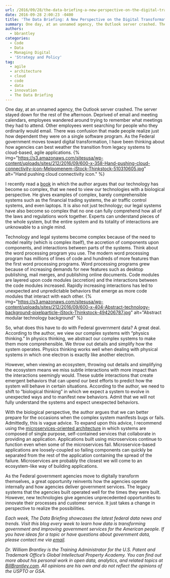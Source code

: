 ```yaml
---
url: /2016/09/28/the-data-briefing-a-new-perspective-on-the-digital-transformation-of-government/
date: 2016-09-28 2:00:23 -0400
title: 'The Data Briefing: A New Perspective on the Digital Transformation of Government'
summary: One day, at an unnamed agency, the Outlook server crashed. The server stayed down for the rest of the afternoon. Deprived of email and meeting calendars, employees wandered around trying to remember what meetings they had to attend. Other employees went searching for people who they ordinarily would email. There was confusion that made people
authors:
  - bbrantley
categories:
  - Code
  - Data
  - Managing Digital
  - 'Strategy and Policy'
tag:
  - agile
  - architecture
  - cloud
  - code
  - data
  - innovation
  - The Data Briefing
---
```


One day, at an unnamed agency, the Outlook server crashed. The server stayed down for the rest of the afternoon. Deprived of email and meeting calendars, employees wandered around trying to remember what meetings they had to attend. Other employees went searching for people who they ordinarily would email. There was confusion that made people realize just how dependent they were on a single software program. As the Federal government moves toward digital transformation, I have been thinking about how agencies can best weather the transition from legacy systems to cloud-based, agile applications. {% img="https://s3.amazonaws.com/sitesusa/wp-content/uploads/sites/212/2016/09/600-x-358-Hand-pushing-cloud-connectivity-icon-Melpomenem-iStock-Thinkstock-510310605.jpg" alt="Hand pushing cloud connectivity icon." %} 

I recently read a [book](http://www.arbesman.net/overcomplicated/) in which the author argues that our technology has become so complex, that we need to view our technologies with a biological perspective. He gives examples of complex, barely comprehensible systems such as the financial trading systems, the air traffic control systems, and even laptops. It is also not just technology; our legal systems have also become so complex that no one can fully comprehend how all of the laws and regulations work together. Experts can understand pieces of the whole system, but the entire system and its totality of interactions are unknowable to a single mind.

Technology and legal systems become complex because of the need to model reality (which is complex itself), the accretion of components upon components, and interactions between parts of the systems. Think about the word processing program you use. The modern word processing program has millions of lines of code and hundreds of more features than the first word processing programs. Word processing programs grew because of increasing demands for new features such as desktop publishing, mail merges, and publishing online documents. Code modules are layered upon code modules (accretion) and the interactions between the code modules increased. Rapidly increasing interactions has led to unexpected and unpredictable behaviors that emerge as more code modules that interact with each other. {% img="https://s3.amazonaws.com/sitesusa/wp-content/uploads/sites/212/2016/09/600-x-404-Abstract-technology-background-pixelparticle-iStock-Thinkstock-494206787.jpg" alt="Abstract modular technology background" %} 

So, what does this have to do with Federal government data? A great deal. According to the author, we view our complex systems with “physics thinking.” In physics thinking, we abstract our complex systems to make them more comprehensible. We throw out details and simplify how the system operates. Physics thinking works well when dealing with physical systems in which one electron is exactly like another electron.

However, when viewing an ecosystem, throwing out details and simplifying the ecosystem means we miss subtle interactions with more impact than the interactions seemingly would. These subtle interactions that create emergent behaviors that can upend our best efforts to predict how the system will behave in certain situations. According to the author, we need to shift to “biological thinking” in which we expect a system to evolve in unexpected ways and to manifest new behaviors. Admit that we will not fully understand the systems and expect unexpected behaviors.

With the biological perspective, the author argues that we can better prepare for the occasions when the complex system manifests bugs or fails. Admittedly, this is vague advice. To expand upon this advice, I recommend using the [microservices-oriented architecture](https://smartbear.com/learn/api-design/what-are-microservices/) in which systems are composed of single purpose, self-contained services that collaborate in providing an application. Applications built using microservices continue to function even when some of the microservices fail. Microservice-based applications are loosely-coupled so failing components can quickly be separated from the rest of the application containing the spread of the failure. Microservices are probably the closest we will come to an ecosystem-like way of building applications.

As the Federal government agencies move to digitally transform themselves, a great opportunity reinvents how the agencies operate internally and how agencies deliver government services. The legacy systems that the agencies built operated well for the times they were built. However, new technologies give agencies unprecedented opportunities to innovate their processes and customer service. It just takes a change in perspective to realize the possibilities.

_Each week, The Data Briefing showcases the latest federal data news and trends. Visit this blog every week to learn how data is transforming government and improving government services for the American people. If you have ideas for a topic or have questions about government data, please contact me via [email](mailto:bill@billbrantley.com)._

_Dr. William Brantley is the Training Administrator for the U.S. Patent and Trademark Office’s Global Intellectual Property Academy. You can find out more about his personal work in open data, analytics, and related topics at [BillBrantley.com](http://billbrantley.com). All opinions are his own and do not reflect the opinions of the USPTO or GSA._